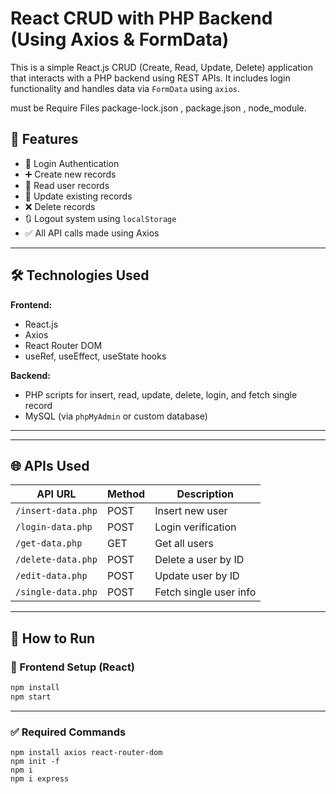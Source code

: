 # React CRUD with PHP Backend (Using Axios & FormData)

This is a simple React.js CRUD (Create, Read, Update, Delete) application that interacts with a PHP backend using REST APIs. It includes login functionality and handles data via `FormData` using `axios`.

must be Require Files package-lock.json , package.json , node_module.

## 📁 Features

- 🔐 Login Authentication
- ➕ Create new records
- 📄 Read user records
- 📝 Update existing records
- ❌ Delete records
- 🔃 Logout system using `localStorage`
- ✅ All API calls made using Axios

---

## 🛠️ Technologies Used

**Frontend:**
- React.js
- Axios
- React Router DOM
- useRef, useEffect, useState hooks

**Backend:**
- PHP scripts for insert, read, update, delete, login, and fetch single record
- MySQL (via `phpMyAdmin` or custom database)

---


---

## 🌐 APIs Used

| API URL                                      | Method | Description            |
|---------------------------------------------|--------|------------------------|
| `/insert-data.php`                          | POST   | Insert new user        |
| `/login-data.php`                           | POST   | Login verification     |
| `/get-data.php`                             | GET    | Get all users          |
| `/delete-data.php`                          | POST   | Delete a user by ID    |
| `/edit-data.php`                            | POST   | Update user by ID      |
| `/single-data.php`                          | POST   | Fetch single user info |

---

## 🚀 How to Run

### 🔧 Frontend Setup (React)
```bash
npm install
npm start
```

---

### ✅ Required Commands
```
npm install axios react-router-dom
npm init -f
npm i
npm i express
```


